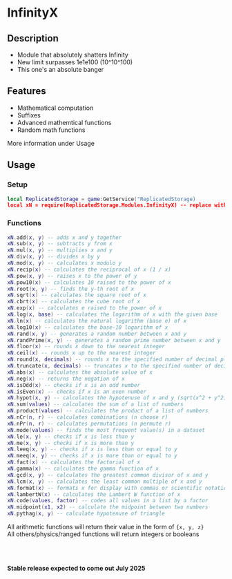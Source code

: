 # InfinityX
## Description
- Module that absolutely shatters Infinity
- New limit surpasses 1e1e100 (10^10^100)
- This one's an absolute banger
  
## Features
- Mathematical computation
- Suffixes
- Advanced mathemtical functions
- Random math functions
<p>More information under Usage</p>

  
## Usage
### Setup

```Lua
local ReplicatedStorage = game:GetService("ReplicatedStorage)
local xN = require(ReplicatedStorage.Modules.InfinityX) -- replace with your path
```
### Functions
```Lua
xN.add(x, y) -- adds x and y together
xN.sub(x, y) -- subtracts y from x
xN.mul(x, y) -- multiplies x and y
xN.div(x, y) -- divides x by y
xN.mod(x, y) -- calculates x modulo y
xN.recip(x) -- calculates the reciprocal of x (1 / x)
xN.pow(x, y) -- raises x to the power of y
xN.pow10(x) -- calculates 10 raised to the power of x
xN.root(x, y) -- finds the y-th root of x
xN.sqrt(x) -- calculates the square root of x
xN.cbrt(x) -- calculates the cube root of x
xN.exp(x) -- calculates e raised to the power of x
xN.log(x, base) -- calculates the logarithm of x with the given base
xN.ln(x) -- calculates the natural logarithm (base e) of x
xN.log10(x) -- calculates the base-10 logarithm of x
xN.rand(x, y) -- generates a random number between x and y
xN.randPrime(x, y) -- generates a random prime number between x and y
xN.floor(x) -- rounds x down to the nearest integer
xN.ceil(x) -- rounds x up to the nearest integer
xN.round(x, decimals) -- rounds x to the specified number of decimal places
xN.truncate(x, decimals) -- truncates x to the specified number of decimal places
xN.abs(x) -- calculates the absolute value of x
xN.neg(x) -- returns the negation of x
xN.isOdd(x) -- checks if x is an odd number
xN.isEven(x) -- checks if x is an even number
xN.hypot(x, y) -- calculates the hypotenuse of x and y (sqrt(x^2 + y^2))
xN.sum(values) -- calculates the sum of a list of numbers
xN.product(values) -- calculates the product of a list of numbers
xN.nCr(n, r) -- calculates combinations (n choose r)
xN.nPr(n, r) -- calculates permutations (n permute r)
xN.mode(values) -- finds the most frequent value(s) in a dataset
xN.le(x, y) -- checks if x is less than y
xN.me(x, y) -- checks if x is more than y
xN.leeq(x, y) -- checks if x is less than or equal to y
xN.meeq(x, y) -- checks if x is more than or equal to y
xN.fact(x) -- calculates the factorial of x
xN.gamma(x) -- calculates the gamma function of x
xN.gcd(x, y) -- calculates the greatest common divisor of x and y
xN.lcm(x, y) -- calculates the least common multiple of x and y
xN.format(x) -- formats x for display with commas or scientific notation
xN.lambertW(x) -- calculates the Lambert W function of x
xN.code(values, factor) -- codes all values in a list by a factor
xN.midpoint(x1, x2) -- calculate the midpoint between two numbers
xN.pythag(x, y) -- calculate hypotenuse of triangle
```
All arithmetic functions will return their value in the form of `{x, y, z}`
<br>
All others/physics/ranged functions will return integers or booleans

<br>
<br>

**Stable release expected to come out July 2025**
